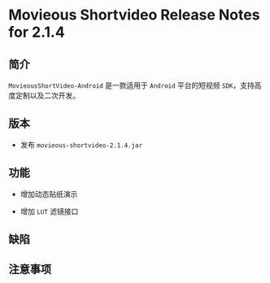 # Movieous Shortvideo Release Notes for 2.1.4

## 简介

`MovieousShortVideo-Android` 是一款适用于 `Android` 平台的短视频 `SDK`，支持高度定制以及二次开发。

## 版本

* 发布 `movieous-shortvideo-2.1.4.jar`

## 功能

* 增加动态贴纸演示

* 增加 `LUT` 滤镜接口

## 缺陷

## 注意事项
